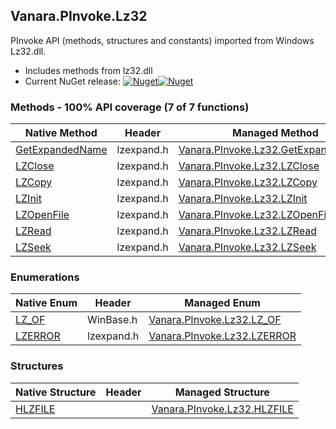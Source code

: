 ## Vanara.PInvoke.Lz32  
PInvoke API (methods, structures and constants) imported from Windows Lz32.dll.

- Includes methods from lz32.dll  
- Current NuGet release: [![Nuget](https://img.shields.io/nuget/v/Vanara.PInvoke.Lz32?logo=nuget&style=flat-square)![Nuget](https://img.shields.io/nuget/dt/Vanara.PInvoke.Lz32?label=%20&style=flat-square)](https://www.nuget.org/packages/Vanara.PInvoke.Lz32)  
### Methods - 100% API coverage (7 of 7 functions)  
Native Method | Header | Managed Method  
--- | --- | ---  
[GetExpandedName](https://www.google.com/search?num=5&q=GetExpandedNameA+site%3Alearn.microsoft.com) | lzexpand.h | [Vanara.PInvoke.Lz32.GetExpandedName](https://github.com/dahall/Vanara/search?l=C%23&q=GetExpandedName)  
[LZClose](https://www.google.com/search?num=5&q=LZClose+site%3Alearn.microsoft.com) | lzexpand.h | [Vanara.PInvoke.Lz32.LZClose](https://github.com/dahall/Vanara/search?l=C%23&q=LZClose)  
[LZCopy](https://www.google.com/search?num=5&q=LZCopy+site%3Alearn.microsoft.com) | lzexpand.h | [Vanara.PInvoke.Lz32.LZCopy](https://github.com/dahall/Vanara/search?l=C%23&q=LZCopy)  
[LZInit](https://www.google.com/search?num=5&q=LZInit+site%3Alearn.microsoft.com) | lzexpand.h | [Vanara.PInvoke.Lz32.LZInit](https://github.com/dahall/Vanara/search?l=C%23&q=LZInit)  
[LZOpenFile](https://www.google.com/search?num=5&q=LZOpenFileA+site%3Alearn.microsoft.com) | lzexpand.h | [Vanara.PInvoke.Lz32.LZOpenFile](https://github.com/dahall/Vanara/search?l=C%23&q=LZOpenFile)  
[LZRead](https://www.google.com/search?num=5&q=LZRead+site%3Alearn.microsoft.com) | lzexpand.h | [Vanara.PInvoke.Lz32.LZRead](https://github.com/dahall/Vanara/search?l=C%23&q=LZRead)  
[LZSeek](https://www.google.com/search?num=5&q=LZSeek+site%3Alearn.microsoft.com) | lzexpand.h | [Vanara.PInvoke.Lz32.LZSeek](https://github.com/dahall/Vanara/search?l=C%23&q=LZSeek)  
### Enumerations  
Native Enum | Header | Managed Enum  
--- | --- | ---  
[LZ_OF](https://www.google.com/search?num=5&q=LZ_OF+site%3Alearn.microsoft.com) | WinBase.h | [Vanara.PInvoke.Lz32.LZ_OF](https://github.com/dahall/Vanara/search?l=C%23&q=LZ_OF)  
[LZERROR](https://www.google.com/search?num=5&q=LZERROR+site%3Alearn.microsoft.com) | lzexpand.h | [Vanara.PInvoke.Lz32.LZERROR](https://github.com/dahall/Vanara/search?l=C%23&q=LZERROR)  
### Structures  
Native Structure | Header | Managed Structure  
--- | --- | ---  
[HLZFILE](https://www.google.com/search?num=5&q=HLZFILE+site%3Alearn.microsoft.com) |  | [Vanara.PInvoke.Lz32.HLZFILE](https://github.com/dahall/Vanara/search?l=C%23&q=HLZFILE)  
